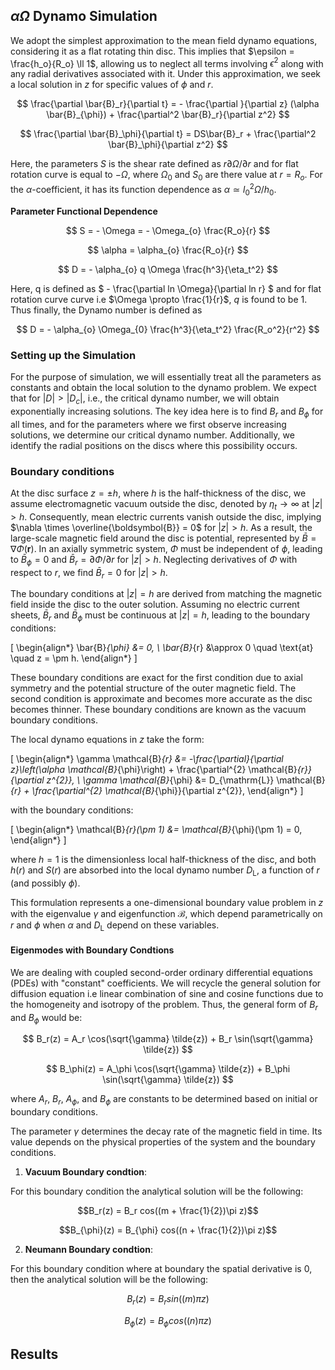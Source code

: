 ## $\alpha \Omega$ Dynamo Simulation

We adopt the simplest approximation to the mean field dynamo equations, considering it as a flat rotating thin disc. This implies that $\epsilon = \frac{h_o}{R_o} \ll 1$, allowing us to neglect all terms involving $\epsilon^2$ along with any radial derivatives associated with it. Under this approximation, we seek a local solution in $z$ for specific values of $\phi$ and $r$.

$$
\frac{\partial \bar{B}_r}{\partial t} = - \frac{\partial }{\partial z} (\alpha \bar{B}_{\phi}) + \frac{\partial^2 \bar{B}_r}{\partial z^2}
$$

$$
\frac{\partial \bar{B}_\phi}{\partial t} =  DS\bar{B}_r + \frac{\partial^2 \bar{B}_\phi}{\partial z^2} 
$$

Here, the parameters $S$ is the shear rate defined as $r \partial \Omega / \partial r$ and for flat rotation curve is equal to $- \Omega$, where $\Omega_{0}$ and $S_{0}$ are there value at $r = R_o$. For the $\alpha$-coefficient, it has its function dependence as $\alpha \simeq l_{0}^{2} \Omega / h_{0}$. 

**Parameter Functional Dependence**

$$
S = - \Omega = - \Omega_{o} \frac{R_o}{r} 
$$

$$
\alpha = \alpha_{o} \frac{R_o}{r}
$$

$$
D = - \alpha_{o} q \Omega \frac{h^3}{\eta_t^2}
$$

Here, q is defined as $ - \frac{\partial ln \Omega}{\partial ln r} $ and for flat rotation curve curve i.e $\Omega \propto \frac{1}{r}$, $q$ is found to be 1. Thus finally, the Dynamo number is defined as

$$
D = - \alpha_{o} \Omega_{0} \frac{h^3}{\eta_t^2} \frac{R_o^2}{r^2}
$$

### Setting up the Simulation

For the purpose of simulation, we will essentially treat all the parameters as constants and obtain the local solution to the dynamo problem. We expect that for $|D| > |D_c|$, i.e., the critical dynamo number, we will obtain exponentially increasing solutions. The key idea here is to find $B_r$ and $B_\phi$ for all times, and for the parameters where we first observe increasing solutions, we determine our critical dynamo number. Additionally, we identify the radial positions on the discs where this possibility occurs.

### Boundary conditions

At the disc surface $z = \pm h$, where $h$ is the half-thickness of the disc, we assume electromagnetic vacuum outside the disc, denoted by $\eta_t \rightarrow \infty$ at $|z| > h$. Consequently, mean electric currents vanish outside the disc, implying $\nabla \times \overline{\boldsymbol{B}} = 0$ for $|z| > h$. As a result, the large-scale magnetic field around the disc is potential, represented by $\bar{B} = \nabla \Phi(\boldsymbol{r})$. In an axially symmetric system, $\Phi$ must be independent of $\phi$, leading to $\bar{B}_{\phi} = 0$ and $\bar{B}_{r} = \partial \Phi / \partial r$ for $|z| > h$. Neglecting derivatives of $\Phi$ with respect to $r$, we find $\bar{B}_{r} = 0$ for $|z| > h$.

The boundary conditions at $|z| = h$ are derived from matching the magnetic field inside the disc to the outer solution. Assuming no electric current sheets, $\bar{B}_{r}$ and $\bar{B}_{\phi}$ must be continuous at $|z| = h$, leading to the boundary conditions:

\[
\begin{align*}
\bar{B}_{\phi} &= 0, \\
\bar{B}_{r} &\approx 0 \quad \text{at} \quad z = \pm h.
\end{align*}
\]

These boundary conditions are exact for the first condition due to axial symmetry and the potential structure of the outer magnetic field. The second condition is approximate and becomes more accurate as the disc becomes thinner. These boundary conditions are known as the vacuum boundary conditions.

The local dynamo equations in $z$ take the form:

\[
\begin{align*}
\gamma \mathcal{B}_{r} &= -\frac{\partial}{\partial z}\left(\alpha \mathcal{B}_{\phi}\right) + \frac{\partial^{2} \mathcal{B}_{r}}{\partial z^{2}}, \\
\gamma \mathcal{B}_{\phi} &= D_{\mathrm{L}} \mathcal{B}_{r} + \frac{\partial^{2} \mathcal{B}_{\phi}}{\partial z^{2}},
\end{align*}
\]

with the boundary conditions:

\[
\begin{align*}
\mathcal{B}_{r}(\pm 1) &= \mathcal{B}_{\phi}(\pm 1) = 0,
\end{align*}
\]

where $h = 1$ is the dimensionless local half-thickness of the disc, and both $h(r)$ and $S(r)$ are absorbed into the local dynamo number $D_{\mathrm{L}}$, a function of $r$ (and possibly $\phi$).

This formulation represents a one-dimensional boundary value problem in $z$ with the eigenvalue $\gamma$ and eigenfunction $\mathcal{B}$, which depend parametrically on $r$ and $\phi$ when $\alpha$ and $D_{\mathrm{L}}$ depend on these variables.

#### Eigenmodes with Boundary Condtions

We are dealing with coupled second-order ordinary differential equations (PDEs) with "constant" coefficients. We will recycle the general solution for diffusion equation i.e linear combination of sine and cosine functions due to the homogeneity and isotropy of the problem. Thus, the general form of $B_r$ and $B_\phi$ would be:

$$
B_r(z) = A_r \cos(\sqrt{\gamma} \tilde{z}) + B_r \sin(\sqrt{\gamma} \tilde{z})
$$

$$
B_\phi(z) = A_\phi \cos(\sqrt{\gamma} \tilde{z}) + B_\phi \sin(\sqrt{\gamma} \tilde{z})
$$

where $A_r$, $B_r$, $A_\phi$, and $B_\phi$ are constants to be determined based on initial or boundary conditions.

The parameter $\gamma$ determines the decay rate of the magnetic field in time. Its value depends on the physical properties of the system and the boundary conditions.

1. **Vacuum Boundary condtion**:

For this boundary condition the analytical solution will be the following:
   
$$B_r(z) = B_r cos((m + \frac{1}{2})\pi z)$$

$$B_{\phi}(z) = B_{\phi} cos((n + \frac{1}{2})\pi z)$$

2. **Neumann Boundary condtion**:

For this boundary condition where at boundary the spatial derivative is $0$, then the analytical solution will be the following:
   
$$B_r(z) = B_r sin((m)\pi z)$$

$$B_{\phi}(z) = B_{\phi} cos((n)\pi z)$$



## Results



